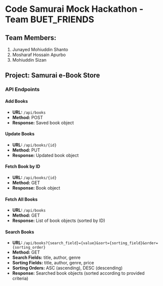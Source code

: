 # Code Samurai Mock Hackathon - Team BUET_FRIENDS

## Team Members:
1. Junayed Mohiuddin Shanto
2. Mosharaf Hossain Apurbo
3. Mohiuddin Sizan

## Project: Samurai e-Book Store

### API Endpoints

#### Add Books
- **URL:** `/api/books`
- **Method:** POST
- **Response:** Saved book object

#### Update Books
- **URL:** `/api/books/{id}`
- **Method:** PUT
- **Response:** Updated book object

#### Fetch Book by ID
- **URL:** `/api/books/{id}`
- **Method:** GET
- **Response:** Book object

#### Fetch All Books
- **URL:** `/api/books`
- **Method:** GET
- **Response:** List of book objects (sorted by ID)

#### Search Books
- **URL:** `/api/books?{search_field}={value}&sort={sorting_field}&order={sorting_order}`
- **Method:** GET
- **Search Fields:** title, author, genre
- **Sorting Fields:** title, author, genre, price
- **Sorting Orders:** ASC (ascending), DESC (descending)
- **Response:** Searched book objects (sorted according to provided criteria)
